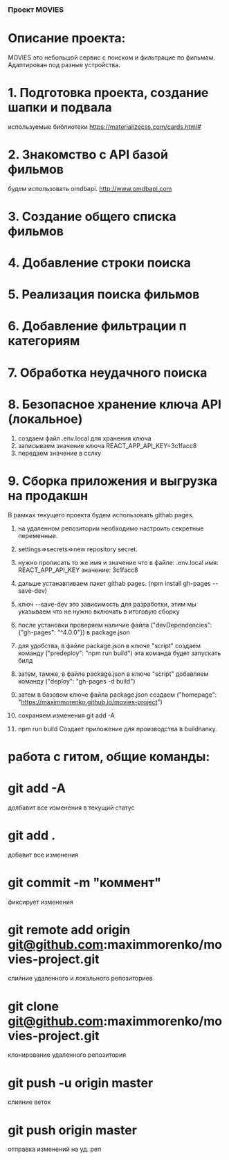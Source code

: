 ### Проект MOVIES

# Описание проекта:
MOVIES это небольшой сервис с поиском и фильтрацие по фильмам. 
Адаптирован под разные устройства.

# 1. Подготовка проекта, создание шапки и подвала
используемые библиотеки https://materializecss.com/cards.html#

# 2. Знакомство с API базой фильмов
будем использовать omdbapi. http://www.omdbapi.com

# 3. Создание общего списка фильмов

# 4. Добавление строки поиска

# 5. Реализация поиска фильмов

# 6. Добавление фильтрации п категориям

# 7. Обработка неудачного поиска

# 8. Безопасное хранение ключа API (локальное)
1. создаем файл .env.local для хранения ключа
2. записываем значение ключа REACT_APP_API_KEY=3c1facc8
3. передаем значение в сслку

# 9. Сборка приложения и выгрузка на продакшн
В рамках текущего проекта будем использовать githab pages.
1. на удаленном репозитории необходимо настроить секретные переменные.
2. settings=>secrets=>new repository secret.
3. нужно прописать то же имя и значение что в файле: .env.local имя: REACT_APP_API_KEY значение: 3c1facc8
4. дальше устанавливаем пакет githab pages. (npm install gh-pages --save-dev) 
5. ключ --save-dev это зависимость для разработки, этим мы указываем что не нужно включать в итоговую сборку
6. после установки проверяем наличие файла ("devDependencies": {"gh-pages": "^4.0.0"}) в package.json
7. для удобства, в файле package.json в ключе "script" создаем команду ("predeploy": "npm run build") эта команда будет запускать билд
8. затем, тамже, в файле package.json в ключе "script" добавляем команду ("deploy": "gh-pages -d build")
9. затем в базовом ключе файла package.json создаем ("homepage": "https://maximmorenko.github.io/movies-project")
10. сохраняем изменения git add -A 


100. npm run build Создает приложение для производства в buildпапку.
# работа с гитом, общие команды:

# git add -A 
долбавит все изменения в  текущий статус

# git add .
добавит все изменения

# git commit -m "коммент"
фиксирует изменения

# git remote add origin git@github.com:maximmorenko/movies-project.git
слияние удаленного и локального репозиториев

# git clone git@github.com:maximmorenko/movies-project.git
клонирование удаленного репозитория

# git push -u origin master 
слияние веток

# git push origin master
отправка изменений на уд. реп